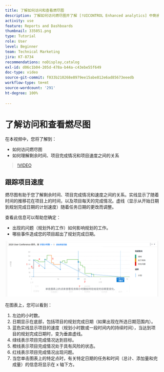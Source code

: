 ```yaml
---
title: 了解如何访问和查看燃尽图
description: 了解如何访问燃尽图并了解 [!UICONTROL Enhanced analytics] 中剩余时间、项目完成情况和项目速度之间的关系。
activity: use
feature: Reports and Dashboards
thumbnail: 335051.png
type: Tutorial
role: User
level: Beginner
team: Technical Marketing
jira: KT-8734
recommendations: noDisplay,catalog
exl-id: d06c1b04-205d-478a-b44a-c43ebe55f649
doc-type: video
source-git-commit: f033b210268e8979ee15abe812e6ad85673eeedb
workflow-type: tm+mt
source-wordcount: '291'
ht-degree: 100%

---
```


# 了解访问和查看燃尽图

在本视频中，您将了解到：

* 如何访问燃尽图
* 如何理解剩余时间、项目完成情况和项目速度之间的关系

>[!VIDEO](https://video.tv.adobe.com/v/335051/?quality=12&learn=on)

## 跟踪项目速度

燃尽图有助于您了解剩余时间、项目完成情况和速度之间的关系。实线显示了随着时间的推移花在项目上的时间，以及项目每天的完成情况。虚线（显示从开始日期到规划完成日期的计划速度）随着任务日期的更改而调整。

查看此信息可以帮助您确定：

* 出现的问题（规划外的工作）如何影响规划的工作。
* 哪些事件造成您的项目超出了规划完成日期。

![显示燃尽图的图像，其中包含下面项目符号中描述的区域的数字](assets/section-2-9.png)

在图表上，您可以看到：

1. 左边的小时数。
1. 日期显示在底部，包括项目的规划完成日期（如果出现在所选日期范围内）。
1. 蓝色实线显示项目的速度（规划小时数或一段时间内的持续时间），当达到项目的规划完成日期时，变为垂直虚线。
1. 绿线表示项目完成情况达到目标。
1. 橙线表示项目完成情况处于具有风险的状态。
1. 红线表示项目完成情况出现问题。
1. 当您单击图表上的特定点时，有关特定日期的任务和时间（总计、添加量和完成量）的信息将显示在 x 轴下方。
